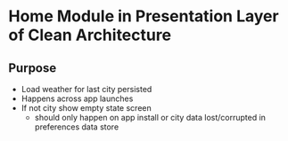 # Home Module in Presentation Layer of Clean Architecture

## Purpose

- Load weather for last city persisted
- Happens across app launches
- If not city show empty state screen
    - should only happen on app install or city data lost/corrupted in preferences data store
